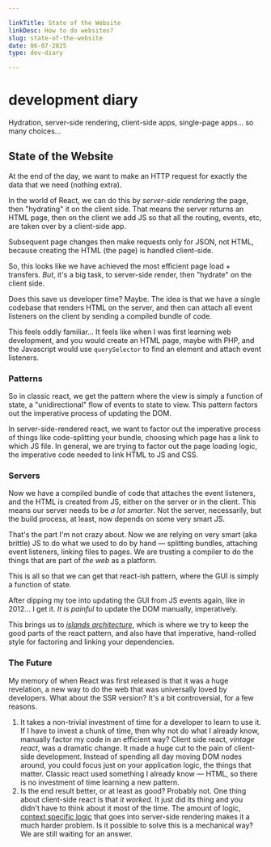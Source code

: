 ```yaml
---

linkTitle: State of the Website
linkDesc: How to do websites?
slug: state-of-the-website
date: 06-07-2025
type: dev-diary

---
```


# development diary

Hydration, server-side rendering, client-side apps, single-page apps&hellip;
so many choices&hellip;

## State of the Website

At the end of the day, we want to make an HTTP request for exactly
the data that we need (nothing extra).

In the world of React, we can do this by *server-side rendering* the page,
then "hydrating" it on the client side. That means the server returns
an HTML page, then on the client we add JS so that all the routing, events,
etc, are taken over by a client-side app.

Subsequent page changes then make requests only for JSON, not HTML, because
creating the HTML (the page) is handled client-side.

So, this looks like we have achieved the most efficient page load +
transfers. *But*, it's a big task, to server-side render, then "hydrate"
on the client side.

Does this save us developer time? Maybe. The idea is that we have a single
codebase that renders HTML on the server, and then can attach all event
listeners on the client by sending a compiled bundle of code.

This feels oddly familiar... It feels like when I was first learning web
development, and you would create an HTML page, maybe with PHP, and the
Javascript would use `querySelector` to find an element and attach
event listeners.


### Patterns

So in classic react, we get the pattern where the view is simply a function
of state, a "unidirectional" flow of events to state to view. This pattern
factors out the imperative process of updating the DOM.

In server-side-rendered react, we want to factor out the imperative process of
things like code-splitting your bundle, choosing which page has a link to which
JS file. In general, we are trying to factor out the page loading logic, the
imperative code needed to link HTML to JS and CSS.

### Servers

Now we have a compiled bundle of code that attaches the event listeners,
and the HTML is created from JS, either on the server or in the client.
This means our server needs to be *a lot smarter*. Not the server, necessarily,
but the build process, at least, now depends on some very smart JS.

That's the part I'm not crazy about. Now we are relying on very smart
(aka brittle) JS to do what we used to do by hand &mdash; splitting bundles,
attaching event listeners, linking files to pages. We are trusting a compiler to
do the things that are part of *the web* as a platform.

This is all so that we can get that react-ish pattern, where the GUI is simply
a function of state.

After dipping my toe into updating the GUI from JS events again, like in
2012... I get it. *It is painful* to update the DOM manually, imperatively.

This brings us to [*islands architecture*](https://jasonformat.com/islands-architecture/),
which is where we try to keep the good parts of the react pattern, and also have
that imperative, hand-rolled style for factoring and linking
your dependencies.

### The Future

My memory of when React was first released is that it was a huge revelation,
a new way to do the web that was universally loved by developers. What about
the SSR version? It's a bit controversial, for a few reasons.

1. It takes a non-trivial investment of time for a developer to learn to use it.
   If I have to invest a chunk of time, then why not do what I already know,
   manually factor my code in an efficient way? Client side react,
   *vintage react*, was a dramatic change. It made a huge cut to the pain 
   of client-side development. Instead of spending all day moving DOM nodes
   around, you could focus just on your application logic, the things
   that matter. Classic react used something I already know &mdash; HTML, so
   there is no investment of time learning a new pattern.
2. Is the end result better, or at least as good? Probably not. One thing about
   client-side react is that *it worked*. It just did its
   thing and you didn't have to think about it most of the time. The amount of
   logic, [context specific logic](https://www.zachleat.com/web/webc-in-eleventy/)
   that goes into server-side rendering makes it a much harder problem. Is it
   possible to solve this is a mechanical way? We are still waiting for
   an answer.
